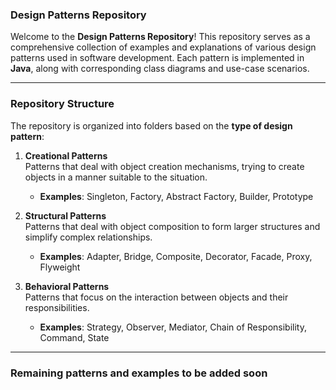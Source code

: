 ### **Design Patterns Repository**

Welcome to the **Design Patterns Repository**! This repository serves as a comprehensive collection of examples and explanations of various design patterns used in software development. Each pattern is implemented in **Java**, along with corresponding class diagrams and use-case scenarios.

---

### **Repository Structure**

The repository is organized into folders based on the **type of design pattern**:

1. **Creational Patterns**  
   Patterns that deal with object creation mechanisms, trying to create objects in a manner suitable to the situation.  
   - **Examples**: Singleton, Factory, Abstract Factory, Builder, Prototype

2. **Structural Patterns**  
   Patterns that deal with object composition to form larger structures and simplify complex relationships.  
   - **Examples**: Adapter, Bridge, Composite, Decorator, Facade, Proxy, Flyweight

3. **Behavioral Patterns**  
   Patterns that focus on the interaction between objects and their responsibilities.  
   - **Examples**: Strategy, Observer, Mediator, Chain of Responsibility, Command, State

---

### **Remaining patterns and examples to be added soon**
